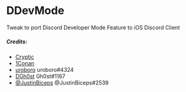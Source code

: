 # DDevMode
Tweak to port Discord Developer Mode Feature to iOS Discord Client

##### Credits:
* [Cryptic](https://twitter.com/cryptiiiic)
* [1Conan](https://twitter.com/1ConanEdogawa)
* [uroboro]() uroboro#4324
* [DGh0st]() Gh0st#1167
* [@JustinBiceps]() @JustinBiceps#2539 
